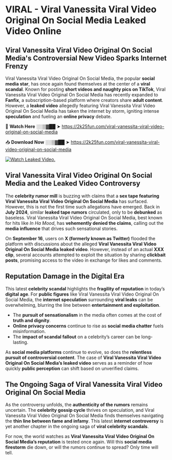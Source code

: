 # VIRAL - Viral Vanessita Viral Video Original On Social Media Leaked Video Online

## **Viral Vanessita Viral Video Original On Social Media's Controversial New Video Sparks Internet Frenzy**  

Viral Vanessita Viral Video Original On Social Media, the popular **social media star**, has once again found themselves at the center of a **viral scandal**. Known for posting **short videos and naughty pics on TikTok**, Viral Vanessita Viral Video Original On Social Media has recently expanded to **Fanfix**, a subscription-based platform where creators share **adult content**. However, a **leaked video** allegedly featuring Viral Vanessita Viral Video Original On Social Media has taken the internet by storm, igniting intense **speculation** and fueling an **online privacy** debate.  

🔴 **Watch Here** ░░▒▓██ ➤ https://2k25fun.com/viral-vanessita-viral-video-original-on-social-media  

📥 **Download Now** ░░▒▓██ ➤ https://2k25fun.com/viral-vanessita-viral-video-original-on-social-media  

[![Watch Leaked Video.](https://miro.medium.com/v2/resize:fit:828/format:webp/1*cilzJN44JGOrTw9NJCrNHA.gif "Watch Leaked Video")](https://2k25fun.com/viral-vanessita-viral-video-original-on-social-media)

## **Viral Vanessita Viral Video Original On Social Media and the Leaked Video Controversy**  

The **celebrity rumor mill** is buzzing with claims that a **sex tape featuring Viral Vanessita Viral Video Original On Social Media** has surfaced. However, this is not the first time such allegations have emerged. Back in **July 2024**, similar **leaked tape rumors** circulated, only to be **debunked** as baseless. Viral Vanessita Viral Video Original On Social Media, best known for hits like *In Ha Mood*, has **vehemently denied the claims**, calling out the **media influence** that drives such sensational stories.  

On **September 16**, users on **X (formerly known as Twitter)** flooded the platform with discussions about the alleged **Viral Vanessita Viral Video Original On Social Media leaked video**. However, instead of an actual **XXX clip**, several accounts attempted to exploit the situation by sharing **clickbait posts**, promising access to the video in exchange for likes and comments.  

## **Reputation Damage in the Digital Era**  

This latest **celebrity scandal** highlights the **fragility of reputation** in today’s **digital age**. For **public figures** like Viral Vanessita Viral Video Original On Social Media, the **internet speculation** surrounding **viral leaks** can be overwhelming, blurring the line between **entertainment and exploitation**.  

- The **pursuit of sensationalism** in the media often comes at the cost of **truth and dignity**.  
- **Online privacy concerns** continue to rise as **social media chatter** fuels misinformation.  
- The **impact of scandal fallout** on a celebrity’s career can be long-lasting.  

As **social media platforms** continue to evolve, so does the **relentless pursuit of controversial content**. The case of **Viral Vanessita Viral Video Original On Social Media’s leaked video** serves as a reminder of how quickly **public perception** can shift based on unverified claims.  

## **The Ongoing Saga of Viral Vanessita Viral Video Original On Social Media**  

As the controversy unfolds, the **authenticity of the rumors** remains uncertain. The **celebrity gossip cycle** thrives on speculation, and Viral Vanessita Viral Video Original On Social Media finds themselves navigating the **thin line between fame and infamy**. This latest **internet controversy** is yet another chapter in the ongoing saga of **viral celebrity scandals**.  

For now, the world watches as **Viral Vanessita Viral Video Original On Social Media’s reputation** is tested once again. Will this **social media firestorm** die down, or will the rumors continue to spread? Only time will tell.